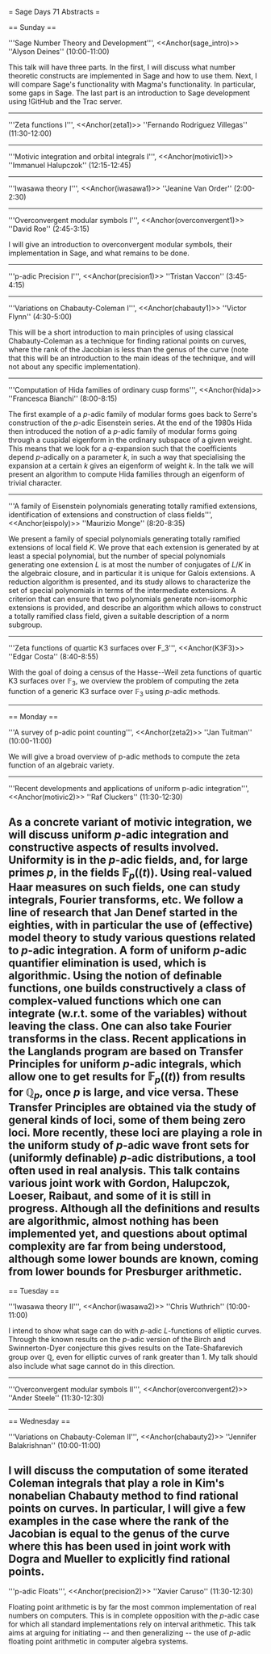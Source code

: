 = Sage Days 71 Abstracts =

== Sunday ==

'''Sage Number Theory and Development''', <<Anchor(sage_intro)>> ''Alyson Deines'' (10:00-11:00)

This talk will have three parts.  In the first, I will discuss what number theoretic constructs are implemented in Sage and how to use them.  Next, I will compare Sage's functionality with Magma's functionality.  In particular, some gaps in Sage.  The last part is an introduction to Sage development using !GitHub and the Trac server.

----

'''Zeta functions I''', <<Anchor(zeta1)>> ''Fernando Rodriguez Villegas'' (11:30-12:00)

----

'''Motivic integration and orbital integrals I''', <<Anchor(motivic1)>> ''Immanuel Halupczok'' (12:15-12:45)

----


'''Iwasawa theory I''', <<Anchor(iwasawa1)>> ''Jeanine Van Order'' (2:00-2:30)


----

'''Overconvergent modular symbols I''', <<Anchor(overconvergent1)>> ''David Roe'' (2:45-3:15)

I will give an introduction to overconvergent modular symbols, their implementation in Sage, and what remains to be done.

----

'''p-adic Precision I''', <<Anchor(precision1)>> ''Tristan Vaccon'' (3:45-4:15)

----

'''Variations on Chabauty-Coleman I''', <<Anchor(chabauty1)>> ''Victor Flynn'' (4:30-5:00)

This will be a short introduction to main principles of
using classical Chabauty-Coleman as a technique for finding
rational points on curves, where the rank of the Jacobian
is less than the genus of the curve (note that this will
be an introduction to the main ideas of the technique, and
will not about any specific implementation).

----

'''Computation of Hida families of ordinary cusp forms''', <<Anchor(hida)>> ''Francesca Bianchi'' (8:00-8:15)

The first example of a $p$-adic family of modular forms goes back to
Serre's construction of the $p$-adic Eisenstein series. At the end of
the 1980s Hida then introduced the notion of a $p$-adic family of
modular forms going through a cuspidal eigenform in the ordinary
subspace of a given weight. This means that we look for a $q$-expansion
such that the coefficients depend $p$-adically on a parameter $k$, in such
a way that specialising the expansion at a certain $k$ gives an
eigenform of weight $k$. In the talk we will present an algorithm to
compute Hida families through an eigenform of trivial character.

----

'''A family of Eisenstein polynomials generating totally ramified extensions, identification of extensions and construction of class fields''', <<Anchor(eispoly)>> ''Maurizio Monge'' (8:20-8:35)

We present a family of special polynomials generating totally ramified
extensions of local field $K$.  We prove that each extension is generated by at least a
special polynomial, but the number of special polynomials generating
one extension $L$ is at most the number of conjugates of $L/K$ in the
algebraic closure, and in particular it is unique for Galois
extensions. A reduction algorithm is presented, and its study allows
to characterize the set of special polynomials in terms of the
intermediate extensions. A criterion that can ensure that two
polynomials generate non-isomorphic extensions is provided, and
describe an algorithm which allows to construct a totally ramified
class field, given a suitable description of a norm subgroup.

----

'''Zeta functions of quartic K3 surfaces over F_3''', <<Anchor(K3F3)>> ''Edgar Costa'' (8:40-8:55)

With the goal of doing a census of the Hasse--Weil zeta functions of
quartic K3 surfaces over $\mathbb{F}_3$, we overview the problem of computing the
zeta function of a generic K3 surface over $\mathbb{F}_3$ using $p$-adic methods.

-------

== Monday ==

'''A survey of p-adic point counting''', <<Anchor(zeta2)>> ''Jan Tuitman'' (10:00-11:00)

We will give a broad overview of p-adic methods to compute
the zeta function of an algebraic variety.

----

'''Recent developments and applications of uniform p-adic integration''', <<Anchor(motivic2)>> ''Raf Cluckers'' (11:30-12:30)

As a concrete variant of motivic integration, we will discuss uniform $p$-adic integration and constructive aspects of results involved. Uniformity is in the $p$-adic fields, and, for large primes $p$, in the fields $\mathbb{F}_p((t))$. Using real-valued Haar measures on such fields, one can study integrals, Fourier transforms, etc. We follow a line of research that Jan Denef started in the eighties, with in particular the use of (effective) model theory to study various questions related to $p$-adic integration. A form of uniform $p$-adic quantifier elimination is used, which is algorithmic. Using the notion of definable functions, one builds constructively a class of complex-valued functions which one can integrate (w.r.t. some of the variables) without leaving the class. One can also take Fourier transforms in the class. Recent applications in the Langlands program are based on Transfer Principles for uniform $p$-adic integrals, which allow one to get results for $\mathbb{F}_p((t))$ from results for $\mathbb{Q}_p$, once $p$ is large, and vice versa. These Transfer Principles are obtained via the study of general kinds of loci, some of them being zero loci. More recently, these loci are playing a role in the uniform study of $p$-adic wave front sets for (uniformly definable) $p$-adic distributions, a tool often used in real analysis. This talk contains various joint work with Gordon, Halupczok, Loeser, Raibaut, and some of it is still in progress. Although all the definitions and results are algorithmic, almost nothing has been implemented yet, and questions about optimal complexity are far from being understood, although some lower bounds are known, coming from lower bounds for Presburger arithmetic.
-------

== Tuesday ==

'''Iwasawa theory II''', <<Anchor(iwasawa2)>> ''Chris Wuthrich'' (10:00-11:00)

I intend to show what sage can do with $p$-adic $L$-functions
of elliptic curves. Through the known results on the $p$-adic version of
the Birch and Swinnerton-Dyer conjecture this gives results on the
Tate-Shafarevich group over $\mathbb{Q}$, even for elliptic curves of rank greater than 1. My
talk should also include what sage cannot do in this direction.

-----

'''Overconvergent modular symbols II''', <<Anchor(overconvergent2)>> ''Ander Steele'' (11:30-12:30)

-------

== Wednesday ==

'''Variations on Chabauty-Coleman II''', <<Anchor(chabauty2)>> ''Jennifer Balakrishnan'' (10:00-11:00)

I will discuss the computation of some iterated Coleman integrals that play a role in Kim's nonabelian Chabauty method to find rational points on curves.  In particular, I will give a few examples in the case where the rank of the Jacobian is equal to the genus of the curve where this has been used in joint work with Dogra and Mueller to explicitly find rational points. 
----

'''p-adic Floats''', <<Anchor(precision2)>> ''Xavier Caruso'' (11:30-12:30)


Floating point arithmetic is by far the most common implementation of
real numbers on computers. This is in complete opposition with the
$p$-adic case for which all standard implementations rely on interval
arithmetic.
This talk aims at arguing for initiating -- and then generalizing --
the use of $p$-adic floating point arithmetic in computer algebra systems.
